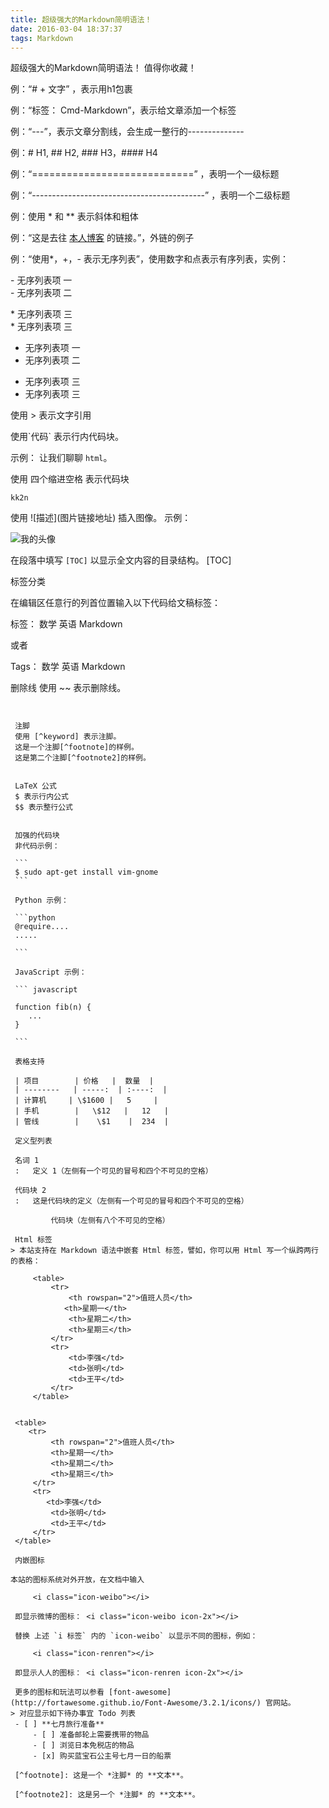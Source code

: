 ```yaml
---
title: 超级强大的Markdown简明语法！
date: 2016-03-04 18:37:37
tags: Markdown
---
```

超级强大的Markdown简明语法！  值得你收藏！

 例：“# + 文字” ，表示用h1包裹

例：“标签： Cmd-Markdown”，表示给文章添加一个标签

例：“---”，表示文章分割线，会生成一整行的--------------

例：# H1, ## H2, ### H3，#### H4
 

例：“============================”  ，表明一个一级标题

例：“-------------------------------------------”  ，表明一个二级标题

例：使用 * 和 ** 表示斜体和粗体

例：“这是去往 [本人博客](http://kk2n.github.io) 的链接。”，外链的例子

例：“使用*，+，- 表示无序列表”，使用数字和点表示有序列表，实例：

\-  无序列表项 一  
\-  无序列表项 二

\*  无序列表项 三  
 \*  无序列表项 三


-  无序列表项 一  
-  无序列表项 二

 *  无序列表项 三  
 *  无序列表项 三  
  



使用 > 表示文字引用

使用\`代码\`  表示行内代码块。  

示例：
让我们聊聊 `html`。


使用 四个缩进空格 表示代码块
  
    kk2n

使用 \!\[描述](图片链接地址) 插入图像。
示例：  

![我的头像](https://www.zybuluo.com/static/img/my_head.jpg)


在段落中填写 `[TOC]` 以显示全文内容的目录结构。
[TOC]



标签分类

在编辑区任意行的列首位置输入以下代码给文稿标签：  

标签： 数学 英语 Markdown  

或者  

Tags： 数学 英语 Markdown  



删除线
使用 ~~ 表示删除线。  

~~~ 这是一段错误的文本。~~~


 注脚
 使用 [^keyword] 表示注脚。
 这是一个注脚[^footnote]的样例。
 这是第二个注脚[^footnote2]的样例。


 LaTeX 公式
 $ 表示行内公式
 $$ 表示整行公式


 加强的代码块
 非代码示例：

 ```
 $ sudo apt-get install vim-gnome
 ```

 Python 示例：

 ```python
 @require....
 .....

 ```

 JavaScript 示例：
 
 ``` javascript
 
 function fib(n) {
 	...
 }
 
 ```

 表格支持
 
 | 项目        | 价格   |  数量  |
 | --------   | -----:  | :----:  |
 | 计算机     | \$1600 |   5     |
 | 手机        |   \$12   |   12   |
 | 管线        |    \$1    |  234  |

 定义型列表
 
 名词 1
 :   定义 1（左侧有一个可见的冒号和四个不可见的空格）
 
 代码块 2
 :   这是代码块的定义（左侧有一个可见的冒号和四个不可见的空格）
 
         代码块（左侧有八个不可见的空格）

 Html 标签
> 本站支持在 Markdown 语法中嵌套 Html 标签，譬如，你可以用 Html 写一个纵跨两行的表格：
 
     <table>
         <tr>
             <th rowspan="2">值班人员</th>
            <th>星期一</th>
             <th>星期二</th>
             <th>星期三</th>
         </tr>
         <tr>
             <td>李强</td>
             <td>张明</td>
             <td>王平</td>
         </tr>
     </table>
 
 
 <table>
    <tr>
         <th rowspan="2">值班人员</th>
         <th>星期一</th>
         <th>星期二</th>
         <th>星期三</th>
     </tr>
     <tr>
        <td>李强</td>
         <td>张明</td>
         <td>王平</td>
     </tr>
 </table>

 内嵌图标
 
本站的图标系统对外开放，在文档中输入
 
     <i class="icon-weibo"></i>
 
 即显示微博的图标： <i class="icon-weibo icon-2x"></i>
 
 替换 上述 `i 标签` 内的 `icon-weibo` 以显示不同的图标，例如：
 
     <i class="icon-renren"></i>
 
 即显示人人的图标： <i class="icon-renren icon-2x"></i>
 
 更多的图标和玩法可以参看 [font-awesome](http://fortawesome.github.io/Font-Awesome/3.2.1/icons/) 官网站。
> 对应显示如下待办事宜 Todo 列表
 - [ ] **七月旅行准备**
     - [ ] 准备邮轮上需要携带的物品
     - [ ] 浏览日本免税店的物品
     - [x] 购买蓝宝石公主号七月一日的船票

 [^footnote]: 这是一个 *注脚* 的 **文本**。
 
 [^footnote2]: 这是另一个 *注脚* 的 **文本**。
